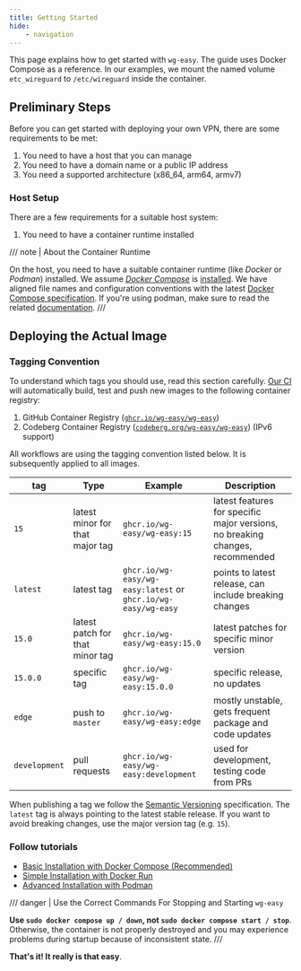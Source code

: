 ```yaml
---
title: Getting Started
hide:
    - navigation
---
```


This page explains how to get started with `wg-easy`. The guide uses Docker Compose as a reference. In our examples, we mount the named volume `etc_wireguard` to `/etc/wireguard` inside the container.

## Preliminary Steps

Before you can get started with deploying your own VPN, there are some requirements to be met:

1. You need to have a host that you can manage
2. You need to have a domain name or a public IP address
3. You need a supported architecture (x86_64, arm64, armv7)

### Host Setup

There are a few requirements for a suitable host system:

1. You need to have a container runtime installed

/// note | About the Container Runtime

On the host, you need to have a suitable container runtime (like _Docker_ or _Podman_) installed. We assume [_Docker Compose_][docker-compose] is [installed][docker-compose-installation]. We have aligned file names and configuration conventions with the latest [Docker Compose specification][docker-compose-specification].
If you're using podman, make sure to read the related [documentation][docs-podman].
///

[docker-compose]: https://docs.docker.com/compose/
[docker-compose-installation]: https://docs.docker.com/compose/install/
[docker-compose-specification]: https://docs.docker.com/compose/compose-file/
[docs-podman]: ./examples/tutorials/podman-nft.md

## Deploying the Actual Image

### Tagging Convention

To understand which tags you should use, read this section carefully. [Our CI][github-ci] will automatically build, test and push new images to the following container registry:

1. GitHub Container Registry ([`ghcr.io/wg-easy/wg-easy`][ghcr-image])
2. Codeberg Container Registry ([`codeberg.org/wg-easy/wg-easy`][codeberg-image]) (IPv6 support)

All workflows are using the tagging convention listed below. It is subsequently applied to all images.

| tag           | Type                            | Example                                                       | Description                                                                   |
| ------------- | ------------------------------- | ------------------------------------------------------------- | ----------------------------------------------------------------------------- |
| `15`          | latest minor for that major tag | `ghcr.io/wg-easy/wg-easy:15`                                  | latest features for specific major versions, no breaking changes, recommended |
| `latest`      | latest tag                      | `ghcr.io/wg-easy/wg-easy:latest` or `ghcr.io/wg-easy/wg-easy` | points to latest release, can include breaking changes                        |
| `15.0`        | latest patch for that minor tag | `ghcr.io/wg-easy/wg-easy:15.0`                                | latest patches for specific minor version                                     |
| `15.0.0`      | specific tag                    | `ghcr.io/wg-easy/wg-easy:15.0.0`                              | specific release, no updates                                                  |
| `edge`        | push to `master`                | `ghcr.io/wg-easy/wg-easy:edge`                                | mostly unstable, gets frequent package and code updates                       |
| `development` | pull requests                   | `ghcr.io/wg-easy/wg-easy:development`                         | used for development, testing code from PRs                                   |

<!-- ref: major version (check links too) -->

When publishing a tag we follow the [Semantic Versioning][semver] specification. The `latest` tag is always pointing to the latest stable release. If you want to avoid breaking changes, use the major version tag (e.g. `15`).

[github-ci]: https://github.com/wg-easy/wg-easy/actions
[ghcr-image]: https://github.com/wg-easy/wg-easy/pkgs/container/wg-easy
[codeberg-image]: https://codeberg.org/wg-easy/-/packages/container/wg-easy/15
[semver]: https://semver.org/

### Follow tutorials

- [Basic Installation with Docker Compose (Recommended)](./examples/tutorials/basic-installation.md)
- [Simple Installation with Docker Run](./examples/tutorials/docker-run.md)
- [Advanced Installation with Podman](./examples/tutorials/podman-nft.md)

/// danger | Use the Correct Commands For Stopping and Starting `wg-easy`

**Use `sudo docker compose up / down`, not `sudo docker compose start / stop`**. Otherwise, the container is not properly destroyed and you may experience problems during startup because of inconsistent state.
///

**That's it! It really is that easy**.
